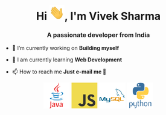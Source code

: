 <h1 align="center">Hi <img src="https://raw.githubusercontent.com/ABSphreak/ABSphreak/master/gifs/Hi.gif" width="40px" />, I'm Vivek Sharma</h1>
<h3 align="center">A passionate developer from India</h3>

- 🔭 I’m currently working on **Building myself**

- 🧠 I am currently learning **Web Development**

- 📫 How to reach me **Just e-mail me 🙂**
<p align="center">


<img src="https://raw.githubusercontent.com/devicons/devicon/master/icons/java/java-original-wordmark.svg" alt="java" width="70" height="70" />
<img src="https://raw.githubusercontent.com/devicons/devicon/master/icons/javascript/javascript-original.svg" alt="javascript" width="70" height="70" />
<img src="https://raw.githubusercontent.com/devicons/devicon/master/icons/mysql/mysql-original-wordmark.svg" alt="mysql" width="70" height="70" />
<img src="https://raw.githubusercontent.com/devicons/devicon/master/icons/python/python-original-wordmark.svg" alt="python" width="70" height="70" />
</p>
